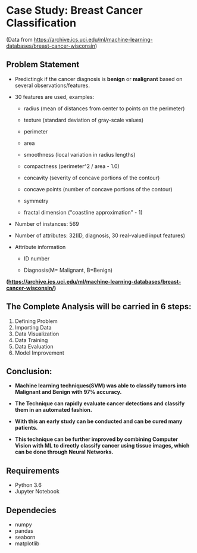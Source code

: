 # Case Study: Breast Cancer Classification

(Data from https://archive.ics.uci.edu/ml/machine-learning-databases/breast-cancer-wisconsin)

## Problem Statement

-  Predictingk if the cancer diagnosis is **benign** or **malignant** based on several observations/features.

-  30 features are used, examples:

    -  radius (mean of distances from center to points on the perimeter)

    -  texture (standard deviation of gray-scale values)

    -  perimeter

    -  area

    -  smoothness (local variation in radius lengths)

    -  compactness (perimeter^2 / area - 1.0)

    -  concavity (severity of concave portions of the contour)

    -  concave points (number of concave portions of the contour)

    -  symmetry

    -  fractal dimension ("coastline approximation" - 1)
  
-  Number of instances: 569

-  Number of attributes: 32(ID, diagnosis, 30 real-valued input features)

-  Attribute information

    -  ID number
    
    -  Diagnosis(M= Malignant, B=Benign)
    
__(https://archive.ics.uci.edu/ml/machine-learning-databases/breast-cancer-wisconsin/)__
 

## The Complete Analysis will be carried in 6 steps:

1) Defining Problem
2) Importing Data
3) Data Visualization
4) Data Training 
5) Data Evaluation
6) Model Improvement

## Conclusion:
-  **Machine learning techniques(SVM) was able to classify tumors into Malignant and Benign with 97% accuracy.**

-  **The Technique can rapidly evaluate cancer detections and classify them in an automated fashion.**

-  **With this an early study can be conducted and can be cured many patients.**

-  **This technique can be further improved by combining Computer Vision with ML to directly classify cancer using tissue images, which can be done through Neural Networks.**


## Requirements
-  Python 3.6
-  Jupyter Notebook

## Dependecies
-  numpy
-  pandas
-  seaborn
-  matplotlib
